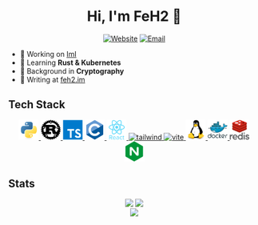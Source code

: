 # <div align="center">Hi, I'm FeH2 👋</div>

<div align="center">

[![Website](https://img.shields.io/badge/Website-feh2.im-4f46e5?style=flat-square)](https://www.feh2.im)
[![Email](https://img.shields.io/badge/Email-i@feh2.im-ea4335?style=flat-square)](mailto:i@feh2.im)

</div>

- 🔭 Working on [ImI](https://github.com/ImFeH2/imi)
- 🌱 Learning **Rust & Kubernetes**
- 🔐 Background in **Cryptography**
- 📝 Writing at [feh2.im](https://www.feh2.im)

## Tech Stack

<div align="center">
<a href="https://www.python.org" target="_blank" rel="noreferrer">
  <img src="https://raw.githubusercontent.com/devicons/devicon/master/icons/python/python-original.svg" alt="python" width="40" height="40"/>
</a>
<a href="https://www.rust-lang.org" target="_blank" rel="noreferrer">
  <img src="https://raw.githubusercontent.com/devicons/devicon/master/icons/rust/rust-original.svg" alt="rust" width="40" height="40"/>
</a>
<a href="https://www.typescriptlang.org/" target="_blank" rel="noreferrer">
  <img src="https://raw.githubusercontent.com/devicons/devicon/master/icons/typescript/typescript-original.svg" alt="typescript" width="40" height="40"/>
</a>
<a href="https://www.cprogramming.com/" target="_blank" rel="noreferrer">
  <img src="https://raw.githubusercontent.com/devicons/devicon/master/icons/c/c-original.svg" alt="c" width="40" height="40"/>
</a>
<a href="https://reactjs.org/" target="_blank" rel="noreferrer">
  <img src="https://raw.githubusercontent.com/devicons/devicon/master/icons/react/react-original-wordmark.svg" alt="react" width="40" height="40"/>
</a>
<a href="https://tailwindcss.com/" target="_blank" rel="noreferrer">
  <img src="https://www.vectorlogo.zone/logos/tailwindcss/tailwindcss-icon.svg" alt="tailwind" width="40" height="40"/>
</a>
<a href="https://vitejs.dev/" target="_blank" rel="noreferrer">
  <img src="https://raw.githubusercontent.com/vitejs/vite/main/docs/public/logo.svg" alt="vite" width="40" height="40"/>
</a>
<a href="https://www.linux.org/" target="_blank" rel="noreferrer">
  <img src="https://raw.githubusercontent.com/devicons/devicon/master/icons/linux/linux-original.svg" alt="linux" width="40" height="40"/>
</a>
<a href="https://www.docker.com/" target="_blank" rel="noreferrer">
  <img src="https://raw.githubusercontent.com/devicons/devicon/master/icons/docker/docker-original-wordmark.svg" alt="docker" width="40" height="40"/>
</a>
<a href="https://redis.io" target="_blank" rel="noreferrer">
  <img src="https://raw.githubusercontent.com/devicons/devicon/master/icons/redis/redis-original-wordmark.svg" alt="redis" width="40" height="40"/>
</a>
<a href="https://www.nginx.com" target="_blank" rel="noreferrer">
  <img src="https://raw.githubusercontent.com/devicons/devicon/master/icons/nginx/nginx-original.svg" alt="nginx" width="40" height="40"/>
</a>
</div>

## Stats

<div align="center">
  <img src="https://github-readme-stats.vercel.app/api?username=ImFeH2&show_icons=true&theme=github_dark&hide_border=true&count_private=true" height="150" />
  <img src="https://github-readme-stats.vercel.app/api/top-langs?username=ImFeH2&layout=compact&theme=github_dark&hide_border=true" height="150" />
</div>

<div align="center">
  <img src="https://profile-counter.glitch.me/ImFeH2/count.svg" />
</div>

